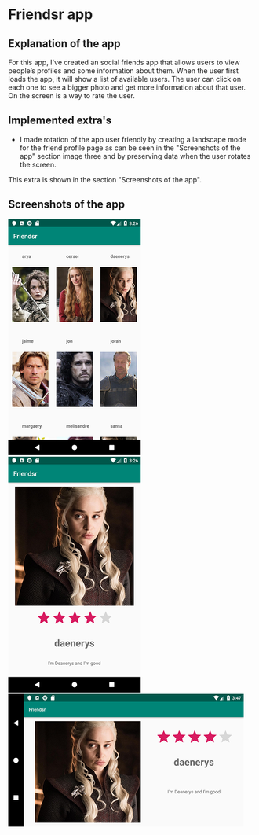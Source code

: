 # Friendsr app

## Explanation of the app
For this app, I've created an social friends app that allows users to view people’s profiles and some information about them. When the user first loads the app, it will show a list of available users. The user can click on each one to see a bigger photo and get more information about that user. On the screen is a way to rate the user.

## Implemented extra's
- I made rotation of the app user friendly by creating a landscape mode for the friend profile page as can be seen in the "Screenshots of the app" section image three and by preserving data when the user rotates the screen.

This extra is shown in the section "Screenshots of the app".

## Screenshots of the app
![](https://github.com/Huikie/Friendsr/blob/master/doc/friend_list.png)
![](https://github.com/Huikie/Friendsr/blob/master/doc/friend.png)
![](https://github.com/Huikie/Friendsr/blob/master/doc/friend_lnd.png)
